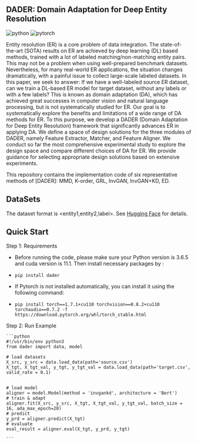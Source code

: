 ## DADER: Domain Adaptation for Deep Entity Resolution

![python](https://img.shields.io/badge/python-3.6.5-blue)
![pytorch](https://img.shields.io/badge/pytorch-1.7.1-brightgreen)

Entity resolution (ER) is a core problem of data integration. The state-of-the-art (SOTA) results on ER are achieved by deep learning (DL) based methods, trained with a lot of labeled matching/non-matching entity pairs. This may not be a problem when using well-prepared benchmark datasets. Nevertheless, for many real-world ER applications, the situation changes dramatically, with a painful issue to collect large-scale labeled datasets. In this paper, we seek to answer: If we have a well-labeled source ER dataset, can we train a DL-based ER model for target dataset, without any labels or with a few labels? This is known as domain adaptation (DA), which has achieved great successes in computer vision and natural language processing, but is not systematically studied for ER. Our goal is to systematically explore the benefits and limitations of a wide range of DA methods for ER. To this purpose, we develop a DADER (Domain Adaptation for Deep Entity Resolution) framework that significantly advances ER in applying DA. We define a space of design solutions for the three modules of DADER, namely Feature Extractor, Matcher, and Feature Aligner. We conduct so far the most comprehensive experimental study to explore the design space and compare different choices of DA for ER. We provide guidance for selecting appropriate design solutions based on extensive experiments.

<!-- <img src="figure/architecture.png" width="820" /> -->

This repository contains the implementation code of six representative methods of [DADER]: MMD, K-order, GRL, InvGAN, InvGAN+KD, ED.

<!-- <img src="figure/designspace.png" width="700" /> -->


## DataSets
The dataset format is <entity1,entity2,label>. See [Hugging Face](https://huggingface.co/datasets/RUC-DataLab/ER-dataset) for details.

<!-- <img src="figure/dataset.png" width="700" /> -->


## Quick Start
Step 1: Requirements
- Before running the code, please make sure your Python version is 3.6.5 and cuda version is 11.1. Then install necessary packages by :
- `pip install dader`

- If Pytorch is not installed automatically, you can install it using the following command:
- `pip install torch==1.7.1+cu110 torchvision==0.8.2+cu110 torchaudio==0.7.2 -f https://download.pytorch.org/whl/torch_stable.html`

Step 2: Run Example

    ```python
    #!/usr/bin/env python3
    from dader import data, model

    # load datasets
    X_src, y_src = data.load_data(path='source.csv')
    X_tgt, X_tgt_val, y_tgt, y_tgt_val = data.load_data(path='target.csv', valid_rate = 0.1)


    # load model
    aligner = model.Model(method = 'invgankd', architecture = 'Bert')
    # train & adapt
    aligner.fit(X_src, y_src, X_tgt, X_tgt_val, y_tgt_val, batch_size = 16, ada_max_epoch=20)
    # predict                    
    y_prd = aligner.predict(X_tgt)
    # evaluate
    eval_result = aligner.eval(X_tgt, y_prd, y_tgt)

    ```


